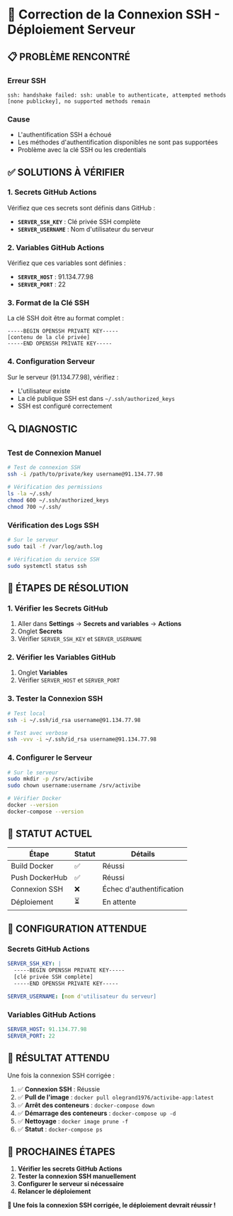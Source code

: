 # 🔧 Correction de la Connexion SSH - Déploiement Serveur

## 📋 **PROBLÈME RENCONTRÉ**

### **Erreur SSH**
```
ssh: handshake failed: ssh: unable to authenticate, attempted methods [none publickey], no supported methods remain
```

### **Cause**
- L'authentification SSH a échoué
- Les méthodes d'authentification disponibles ne sont pas supportées
- Problème avec la clé SSH ou les credentials

## ✅ **SOLUTIONS À VÉRIFIER**

### **1. Secrets GitHub Actions**

Vérifiez que ces secrets sont définis dans GitHub :
- **`SERVER_SSH_KEY`** : Clé privée SSH complète
- **`SERVER_USERNAME`** : Nom d'utilisateur du serveur

### **2. Variables GitHub Actions**

Vérifiez que ces variables sont définies :
- **`SERVER_HOST`** : 91.134.77.98
- **`SERVER_PORT`** : 22

### **3. Format de la Clé SSH**

La clé SSH doit être au format complet :
```
-----BEGIN OPENSSH PRIVATE KEY-----
[contenu de la clé privée]
-----END OPENSSH PRIVATE KEY-----
```

### **4. Configuration Serveur**

Sur le serveur (91.134.77.98), vérifiez :
- L'utilisateur existe
- La clé publique SSH est dans `~/.ssh/authorized_keys`
- SSH est configuré correctement

## 🔍 **DIAGNOSTIC**

### **Test de Connexion Manuel**
```bash
# Test de connexion SSH
ssh -i /path/to/private/key username@91.134.77.98

# Vérification des permissions
ls -la ~/.ssh/
chmod 600 ~/.ssh/authorized_keys
chmod 700 ~/.ssh/
```

### **Vérification des Logs SSH**
```bash
# Sur le serveur
sudo tail -f /var/log/auth.log

# Vérification du service SSH
sudo systemctl status ssh
```

## 🎯 **ÉTAPES DE RÉSOLUTION**

### **1. Vérifier les Secrets GitHub**
1. Aller dans **Settings** → **Secrets and variables** → **Actions**
2. Onglet **Secrets**
3. Vérifier `SERVER_SSH_KEY` et `SERVER_USERNAME`

### **2. Vérifier les Variables GitHub**
1. Onglet **Variables**
2. Vérifier `SERVER_HOST` et `SERVER_PORT`

### **3. Tester la Connexion SSH**
```bash
# Test local
ssh -i ~/.ssh/id_rsa username@91.134.77.98

# Test avec verbose
ssh -vvv -i ~/.ssh/id_rsa username@91.134.77.98
```

### **4. Configurer le Serveur**
```bash
# Sur le serveur
sudo mkdir -p /srv/activibe
sudo chown username:username /srv/activibe

# Vérifier Docker
docker --version
docker-compose --version
```

## 🚀 **STATUT ACTUEL**

| Étape | Statut | Détails |
|-------|--------|---------|
| Build Docker | ✅ | Réussi |
| Push DockerHub | ✅ | Réussi |
| Connexion SSH | ❌ | Échec d'authentification |
| Déploiement | ⏳ | En attente |

## 📝 **CONFIGURATION ATTENDUE**

### **Secrets GitHub Actions**
```yaml
SERVER_SSH_KEY: |
  -----BEGIN OPENSSH PRIVATE KEY-----
  [clé privée SSH complète]
  -----END OPENSSH PRIVATE KEY-----

SERVER_USERNAME: [nom d'utilisateur du serveur]
```

### **Variables GitHub Actions**
```yaml
SERVER_HOST: 91.134.77.98
SERVER_PORT: 22
```

## 🎉 **RÉSULTAT ATTENDU**

Une fois la connexion SSH corrigée :
1. ✅ **Connexion SSH** : Réussie
2. ✅ **Pull de l'image** : `docker pull olegrand1976/activibe-app:latest`
3. ✅ **Arrêt des conteneurs** : `docker-compose down`
4. ✅ **Démarrage des conteneurs** : `docker-compose up -d`
5. ✅ **Nettoyage** : `docker image prune -f`
6. ✅ **Statut** : `docker-compose ps`

## 🔧 **PROCHAINES ÉTAPES**

1. **Vérifier les secrets GitHub Actions**
2. **Tester la connexion SSH manuellement**
3. **Configurer le serveur si nécessaire**
4. **Relancer le déploiement**

**🎯 Une fois la connexion SSH corrigée, le déploiement devrait réussir !**
